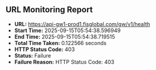 ## URL Monitoring Report

- **URL:** https://api-gw1-prod1.fisglobal.com/gw/v1/health
- **Start Time:** 2025-09-15T05:54:38.596949
- **End Time:** 2025-09-15T05:54:38.719515
- **Total Time Taken:** 0.122566 seconds
- **HTTP Status Code:** 403
- **Status:** Failure
- **Failure Reason:** HTTP Status Code: 403
